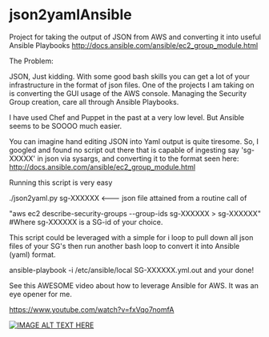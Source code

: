 # json2yamlAnsible
Project for taking the output of JSON from AWS and converting it into useful Ansible Playbooks http://docs.ansible.com/ansible/ec2_group_module.html 


The Problem:

JSON, Just kidding. With some good bash skills you can get a lot of your infrastructure in the format of json files. One of the projects I am 
taking on is converting the GUI usage of the AWS console. Managing the Security Group creation, care all through Ansible Playbooks.

I have used Chef and Puppet in the past at a very low level. But Ansible seems to be SOOOO much easier.

You can imagine hand editing JSON into Yaml output is quite tiresome. So, I googled and found no script out there that is capable
of ingesting say 'sg-XXXXX' in json via sysargs, and converting it to the format seen here:
http://docs.ansible.com/ansible/ec2_group_module.html


Running this script is very easy

./json2yaml.py sg-XXXXXX  <--- json file attained from a routine call of 

"aws ec2 describe-security-groups --group-ids sg-XXXXXX > sg-XXXXXX" #Where sg-XXXXXX is a SG-id of your choice. 

This script could be leveraged with a simple for i loop to pull down all json files of your SG's then run another bash loop to convert it into Ansible (yaml) format.

ansible-playbook -i /etc/ansible/local SG-XXXXXX.yml.out and your done!

See this AWESOME video about how to leverage Ansible for AWS. It was an eye opener for me.

https://www.youtube.com/watch?v=fxVqo7nomfA

[![IMAGE ALT TEXT HERE](https://img.youtube.com/vi/fxVqo7nomfA/0.jpg)](https://www.youtube.com/watch?v=fxVqo7nomfA) 
